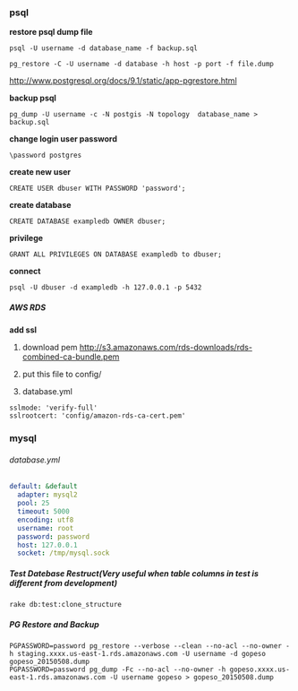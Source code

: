 ### psql

**restore psql dump file**

`psql -U username -d database_name -f backup.sql`

`pg_restore -C -U username -d database -h host -p port -f file.dump`

 http://www.postgresql.org/docs/9.1/static/app-pgrestore.html

**backup psql**

`pg_dump -U username -c -N postgis -N topology  database_name > backup.sql`

**change login user password**

`\password postgres`

**create new user**

`CREATE USER dbuser WITH PASSWORD 'password';`

**create database**

`CREATE DATABASE exampledb OWNER dbuser;`

**privilege**

`GRANT ALL PRIVILEGES ON DATABASE exampledb to dbuser;`

**connect**

`psql -U dbuser -d exampledb -h 127.0.0.1 -p 5432`

##### AWS RDS

**add ssl**

1. download pem http://s3.amazonaws.com/rds-downloads/rds-combined-ca-bundle.pem

2. put this file to config/

3. database.yml

  ```
  sslmode: 'verify-full'
  sslrootcert: 'config/amazon-rds-ca-cert.pem'
  ```

### mysql

###### database.yml

```yml
default: &default                                                                                                                                                                      
  adapter: mysql2                                                                                                                                                                      
  pool: 25                                                                                                                                                                             
  timeout: 5000                                                                                                                                                                        
  encoding: utf8                                                                                                                                                                       
  username: root                                                                                                                                                                       
  password: password                                                                                                                                                                   
  host: 127.0.0.1                                                                                                                                                                      
  socket: /tmp/mysql.sock
```

##### Test Datebase Restruct(Very useful when table columns in test is different from development)

```
rake db:test:clone_structure
```

##### PG Restore and Backup

```
PGPASSWORD=password pg_restore --verbose --clean --no-acl --no-owner -h staging.xxxx.us-east-1.rds.amazonaws.com -U username -d gopeso gopeso_20150508.dump                                                                                                                                            
PGPASSWORD=password pg_dump -Fc --no-acl --no-owner -h gopeso.xxxx.us-east-1.rds.amazonaws.com -U username gopeso > gopeso_20150508.dump  
```

